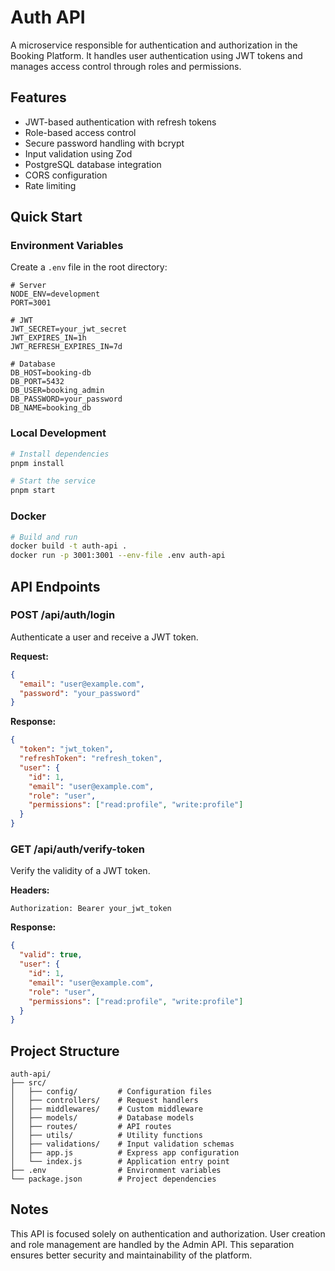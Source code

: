 # Auth API

A microservice responsible for authentication and authorization in the Booking Platform. It handles user authentication using JWT tokens and manages access control through roles and permissions.

## Features

- JWT-based authentication with refresh tokens
- Role-based access control
- Secure password handling with bcrypt
- Input validation using Zod
- PostgreSQL database integration
- CORS configuration
- Rate limiting

## Quick Start

### Environment Variables

Create a `.env` file in the root directory:

```env
# Server
NODE_ENV=development
PORT=3001

# JWT
JWT_SECRET=your_jwt_secret
JWT_EXPIRES_IN=1h
JWT_REFRESH_EXPIRES_IN=7d

# Database
DB_HOST=booking-db
DB_PORT=5432
DB_USER=booking_admin
DB_PASSWORD=your_password
DB_NAME=booking_db
```

### Local Development

```bash
# Install dependencies
pnpm install

# Start the service
pnpm start
```

### Docker

```bash
# Build and run
docker build -t auth-api .
docker run -p 3001:3001 --env-file .env auth-api
```

## API Endpoints

### POST /api/auth/login

Authenticate a user and receive a JWT token.

**Request:**
```json
{
  "email": "user@example.com",
  "password": "your_password"
}
```

**Response:**
```json
{
  "token": "jwt_token",
  "refreshToken": "refresh_token",
  "user": {
    "id": 1,
    "email": "user@example.com",
    "role": "user",
    "permissions": ["read:profile", "write:profile"]
  }
}
```

### GET /api/auth/verify-token

Verify the validity of a JWT token.

**Headers:**
```
Authorization: Bearer your_jwt_token
```

**Response:**
```json
{
  "valid": true,
  "user": {
    "id": 1,
    "email": "user@example.com",
    "role": "user",
    "permissions": ["read:profile", "write:profile"]
  }
}
```

## Project Structure

```
auth-api/
├── src/
│   ├── config/         # Configuration files
│   ├── controllers/    # Request handlers
│   ├── middlewares/    # Custom middleware
│   ├── models/         # Database models
│   ├── routes/         # API routes
│   ├── utils/          # Utility functions
│   ├── validations/    # Input validation schemas
│   ├── app.js          # Express app configuration
│   └── index.js        # Application entry point
├── .env                # Environment variables
└── package.json        # Project dependencies
```

## Notes

This API is focused solely on authentication and authorization. User creation and role management are handled by the Admin API. This separation ensures better security and maintainability of the platform. 